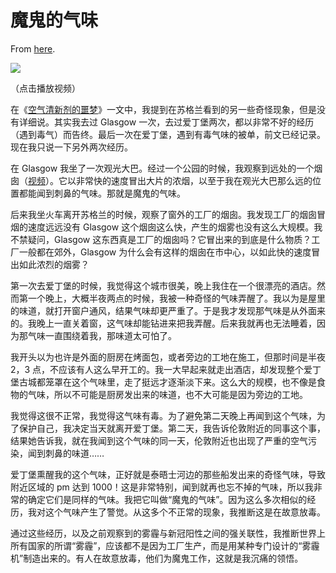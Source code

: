 # 魔鬼的气味

From [here](https://yinwang1.substack.com/p/e89).

![](https://substackcdn.com/image/fetch/w_1456,c_limit,f_auto,q_auto:good,fl_progressive:steep/https%3A%2F%2Fsubstack-post-media.s3.amazonaws.com%2Fpublic%2Fimages%2F735f29fe-03a3-4474-8a51-e0b0af21891a_400x711.jpeg)

（点击播放视频）

<span>在《</span>[空气清新剂的噩梦](https://yinwang1.substack.com/p/206)<span>》一文中，我提到在苏格兰看到的另一些奇怪现象，但是没有详细说。其实我去过 Glasgow 一次，去过爱丁堡两次，都以非常不好的经历（遇到毒气）而告终。最后一次在爱丁堡，遇到有毒气味的被单，前文已经记录。现在我只说一下另外两次经历。</span>

<span>在 Glasgow 我坐了一次观光大巴。经过一个公园的时候，我观察到远处的一个烟囱（</span>[视频](http://t.cn/A69F633d)<span>）。它以非常快的速度冒出大片的浓烟，以至于我在观光大巴那么远的位置都能闻到刺鼻的气味。那就是魔鬼的气味。</span>

后来我坐火车离开苏格兰的时候，观察了窗外的工厂的烟囱。我发现工厂的烟囱冒烟的速度远远没有 Glasgow 这个烟囱这么快，产生的烟雾也没有这么大规模。我不禁疑问，Glasgow 这东西真是工厂的烟囱吗？它冒出来的到底是什么物质？工厂一般都在郊外，Glasgow 为什么会有这样的烟囱在市中心，以如此快的速度冒出如此浓烈的烟雾？

第一次去爱丁堡的时候，我觉得这个城市很美，晚上我住在一个很漂亮的酒店。然而第一个晚上，大概半夜两点的时候，我被一种奇怪的气味弄醒了。我以为是屋里的味道，就打开窗户通风，结果气味却更严重了。于是我才发现那气味是从外面来的。我晚上一直关着窗，这气味却能钻进来把我弄醒。后来我就再也无法睡着，因为那气味一直围绕着我，那味道太可怕了。

我开头以为也许是外面的厨房在烤面包，或者旁边的工地在施工，但那时间是半夜 2，3 点，不应该有人这么早开工的。我一大早起来就走出酒店，却发现整个爱丁堡古城都笼罩在这个气味里，走了挺远才逐渐淡下来。这么大的规模，也不像是食物的气味，所以不可能是厨房发出来的味道，也不大可能是因为旁边的工地。

我觉得这很不正常，我觉得这气味有毒。为了避免第二天晚上再闻到这个气味，为了保护自己，我决定当天就离开爱丁堡。第二天，我告诉伦敦附近的同事这个事，结果她告诉我，就在我闻到这个气味的同一天，伦敦附近也出现了严重的空气污染，闻到刺鼻的味道……

爱丁堡熏醒我的这个气味，正好就是泰晤士河边的那些船发出来的奇怪气味，导致附近区域的 pm 达到 1000！这是非常特别，闻到就再也忘不掉的气味，所以我非常的确定它们是同样的气味。我把它叫做“魔鬼的气味”。因为这么多次相似的经历，我对这个气味产生了警觉。从这多个不正常的现象，我推断这是在故意放毒。

通过这些经历，以及之前观察到的雾霾与新冠阳性之间的强关联性，我推断世界上所有国家的所谓“雾霾”，应该都不是因为工厂生产，而是用某种专门设计的“雾霾机”制造出来的。有人在故意放毒，他们为魔鬼工作，这就是我沉痛的领悟。
